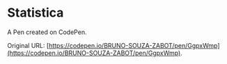 # Statistica

A Pen created on CodePen.

Original URL: [https://codepen.io/BRUNO-SOUZA-ZABOT/pen/GgpxWmp](https://codepen.io/BRUNO-SOUZA-ZABOT/pen/GgpxWmp).

